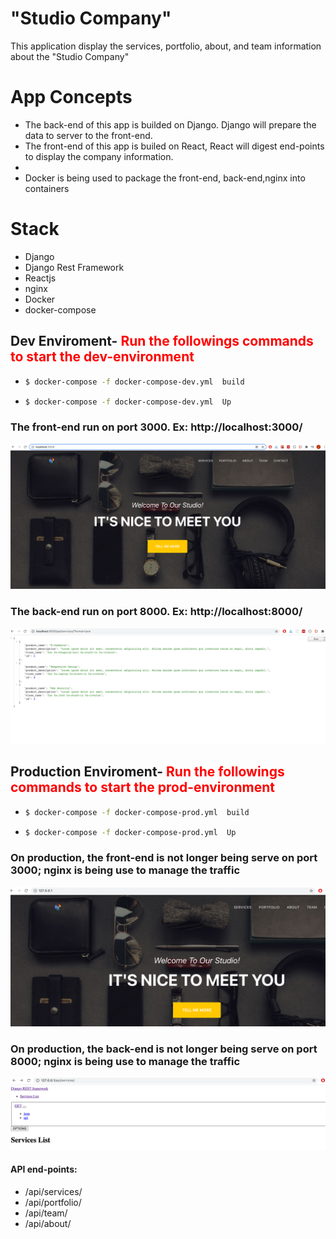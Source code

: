 # "Studio Company"
This application display the services, portfolio, about, and team information about the "Studio Company"




# App Concepts
<ul>
<li>The back-end of this app is builded on Django. Django will prepare the data to server to the front-end. </li>
<li>The front-end of this app is builed on React, React will digest end-points to display the company information. <li>
<li> Docker is being used to package the front-end, back-end,nginx  into containers</li>
 
</ul>


# Stack
<ul>

<li>Django</li>
<li>Django Rest Framework </li>
<li>Reactjs </li>
<li>nginx </li>
<li>Docker</li>
<li>docker-compose</li>

</ul>


## Dev Enviroment- <b style='color:red'>Run the followings commands  to start the dev-environment</b>
<ul>
<li>
 
```bash
$ docker-compose -f docker-compose-dev.yml  build
```
</li>
<li>
 
```bash
$ docker-compose -f docker-compose-dev.yml  Up
```
</li>
</ul>


### The front-end run on port 3000. Ex: http://localhost:3000/
![Alt text](frontend/client/src/assets/dev_front.png "Home" )


### The back-end run on port 8000. Ex: http://localhost:8000/
![Alt text](frontend/client/src/assets/dev_back.png "Home" )
 

 ## Production Enviroment- <b style='color:red'>Run the followings commands  to start the prod-environment</b>
<ul>
<li>
 
```bash
$ docker-compose -f docker-compose-prod.yml  build
```
</li>
<li>
 
```bash
$ docker-compose -f docker-compose-prod.yml  Up
```
</li>
</ul>


### On production, the front-end is not longer being serve on port 3000; nginx is being use to manage the traffic
![Alt text](frontend/client/src/assets/prod_front.png "Home" )


### On production, the back-end is not longer being serve on port 8000; nginx is being use to manage the traffic
![Alt text](frontend/client/src/assets/prod_back.png "Home" )








####  API end-points:
<ul>
<li>/api/services/</li>
<li>/api/portfolio/</li>
<li>/api/team/</li>
<li>/api/about/</li>
</ul>